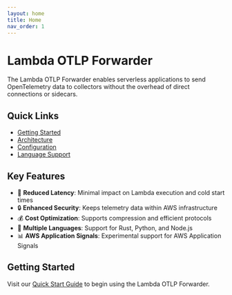```yaml
---
layout: home
title: Home
nav_order: 1
---
```


# Lambda OTLP Forwarder

The Lambda OTLP Forwarder enables serverless applications to send OpenTelemetry data to collectors without the overhead of direct connections or sidecars.

## Quick Links

- [Getting Started](getting-started)
- [Architecture](concepts/architecture)
- [Configuration](deployment/configuration)
- [Language Support](languages)

## Key Features

- 🚀 **Reduced Latency**: Minimal impact on Lambda execution and cold start times
- 🔒 **Enhanced Security**: Keeps telemetry data within AWS infrastructure
- 💰 **Cost Optimization**: Supports compression and efficient protocols
- 🔄 **Multiple Languages**: Support for Rust, Python, and Node.js
- 📊 **AWS Application Signals**: Experimental support for AWS Application Signals

## Getting Started

Visit our [Quick Start Guide](getting-started) to begin using the Lambda OTLP Forwarder. 